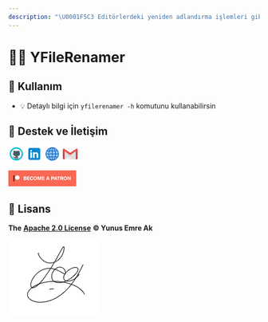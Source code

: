 ```yaml
---
description: "\U0001F5C3️ Editörlerdeki yeniden adlandırma işlemleri gibi, dosya sistemindeki dosya veya dizinleri topluca yeniden adlandırmayı sağlar"
---
```


# 👨‍💼 YFileRenamer

## 🎌 Kullanım

* 💡 Detaylı bilgi için `yfilerenamer -h` komutunu kullanabilirsin

## 💖 Destek ve İletişim

​[​![Github](.gitbook/assets/github_32px.png)​](https://github.com/yedhrab) [​![LinkedIn](.gitbook/assets/linkedin_32px.png)​](https://www.linkedin.com/in/yemreak/) [​![Website](.gitbook/assets/geography_32px.png)​](https://yemreak.com/) [​![Mail](.gitbook/assets/gmail_32px.png)​](mailto:yemreak.com@gmail.com?subject=YFileRenamer%20%7C%20GitHub)​

​[​![Patreon](.gitbook/assets/become_a_patron_32px.png)](https://www.patreon.com/yemreak/)

## 🔏 Lisans

**The** [**Apache 2.0 License**](https://choosealicense.com/licenses/apache-2.0/) **©️ Yunus Emre Ak**

![YEmreAk](.gitbook/assets/ysigniture-trans.png)


